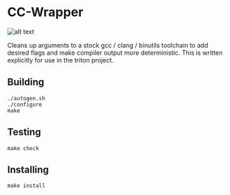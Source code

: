 # CC-Wrapper

![alt text](https://travis-ci.org/triton/cc-wrapper.svg?branch=master "TravisCI Status")

Cleans up arguments to a stock gcc / clang / binutils toolchain
to add desired flags and make compiler output more deterministic. This is
written explicitly for use in the triton project.

## Building
```
./autogen.sh
./configure
make
```

## Testing
```
make check
```

## Installing
```
make install
```
